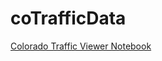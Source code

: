 # coTrafficData

[Colorado Traffic Viewer Notebook](http://nbviewer.ipython.org/github/kdunn926/coTrafficData/blob/master/rushHour-CO.ipynb)
